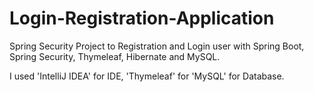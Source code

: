 # Login-Registration-Application

Spring Security Project to Registration and Login user with Spring Boot, Spring Security, Thymeleaf, Hibernate and
MySQL.

I used 'IntelliJ IDEA' for IDE, 'Thymeleaf' for 'MySQL' for Database.
